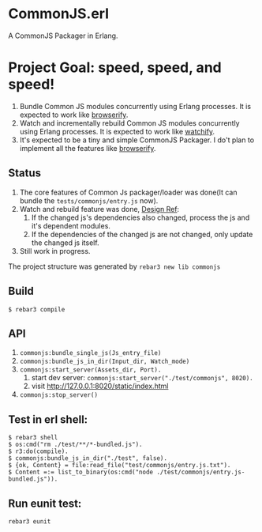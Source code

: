 CommonJS.erl
=====
A CommonJS Packager in Erlang.

# Project Goal: speed, speed, and speed!
1. Bundle Common JS modules concurrently using Erlang processes. It is expected to work like [browserify](https://github.com/substack/node-browserify).
2. Watch and incrementally rebuild Common JS modules concurrently using Erlang processes. It is expected to work like [watchify](https://github.com/substack/watchify).
3. It's expected to be a tiny and simple CommonJS Packager. I do't plan to implement all the features like [browserify](https://github.com/substack/node-browserify).

## Status
1. The core features of Common Js packager/loader was done(It can bundle the `tests/commonjs/entry.js` now). 
2. Watch and rebuild feature was done, [Design Ref](https://github.com/dongyuwei/CommonJS.erl/issues/2):
    1. If the changed js's dependencies also changed, process the js and it's dependent modules.
    2. If the dependencies of the changed js are not changed, only update the changed js itself.
3. Still work in progress. 

The project structure was generated by `rebar3 new lib commonjs`


Build
-----

    $ rebar3 compile

API
-----
1. `commonjs:bundle_single_js(Js_entry_file)`
2. `commonjs:bundle_js_in_dir(Input_dir, Watch_mode)`
3. `commonjs:start_server(Assets_dir, Port).`
    1. start dev server: `commonjs:start_server("./test/commonjs", 8020).`
    2. visit http://127.0.0.1:8020/static/index.html
4. `commonjs:stop_server()`

Test in erl shell:
-----
    $ rebar3 shell
    $ os:cmd("rm ./test/**/*-bundled.js").
    $ r3:do(compile).
    $ commonjs:bundle_js_in_dir("./test", false).
    $ {ok, Content} = file:read_file("test/commonjs/entry.js.txt").
    $ Content =:= list_to_binary(os:cmd("node ./test/commonjs/entry.js-bundled.js")).

Run eunit test:
-----
`rebar3 eunit`
